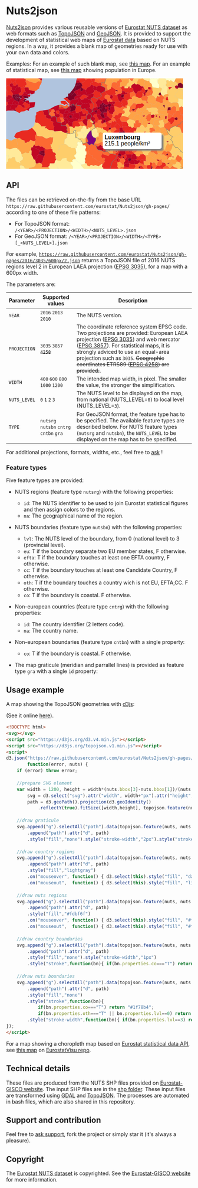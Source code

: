# Nuts2json

[Nuts2json](https://github.com/eurostat/Nuts2json) provides various reusable versions of [Eurostat NUTS dataset](http://ec.europa.eu/eurostat/web/nuts/overview) as web formats such as [TopoJSON](https://github.com/mbostock/topojson/wiki) and [GeoJSON](http://geojson.org/). It is provided to support the development of statistical web maps of [Eurostat data](http://ec.europa.eu/eurostat/) based on NUTS regions. In a way, it provides a blank map of geometries ready for use with your own data and colors.

Examples: For an example of such blank map, see [this map](http://eurostat.github.io/Nuts2json/examples/overview.html?proj=3035&lvl=3&s=1000&y=2016). For an example of statistical map, see [this map](http://eurostat.github.io/EurostatVisu/population_map.html?proj=3035&lvl=3&s=1000&time=2016) showing population in Europe.

[![Example](img/ex_population.png)](http://eurostat.github.io/EurostatVisu/population_map.html?proj=3035&lvl=3&s=1000&time=2016)

## API

The files can be retrieved on-the-fly from the base URL `https://raw.githubusercontent.com/eurostat/Nuts2json/gh-pages/` according to one of these file patterns:

- For TopoJSON format: `/<YEAR>/<PROJECTION>/<WIDTH>/<NUTS_LEVEL>.json`
- For GeoJSON format: `/<YEAR>/<PROJECTION>/<WIDTH>/<TYPE>[_<NUTS_LEVEL>].json`

For example, [`https://raw.githubusercontent.com/eurostat/Nuts2json/gh-pages/2016/3035/600px/2.json`](https://raw.githubusercontent.com/eurostat/Nuts2json/gh-pages/2016/3035/600px/2.json)</a> returns a TopoJSON file of 2016 NUTS regions level 2 in European LAEA projection ([EPSG 3035](http://spatialreference.org/ref/epsg/etrs89-etrs-laea/)), for a map with a 600px width.

The parameters are:

| Parameter | Supported values | Description |
| ------------- | ------------- |-------------|
| `YEAR` | `2016` `2013` `2010` | The NUTS version. |
| `PROJECTION` | `3035` `3857` ~~`4258`~~ | The coordinate reference system EPSG code. Two projections are provided: European LAEA projection ([EPSG 3035](http://spatialreference.org/ref/epsg/etrs89-etrs-laea/)) and web mercator ([EPSG 3857](http://spatialreference.org/ref/sr-org/7483/)). For statistical maps, it is strongly adviced to use an equal-area projection such as `3035`. ~~Geographic coordinates ETRS89 ([EPSG 4258](http://spatialreference.org/ref/epsg/4258/)) are provided.~~. |
| `WIDTH` | `400` `600` `800` `1000` `1200` | The intended map width, in pixel. The smaller the value, the stronger the simplification. |
| `NUTS_LEVEL` | `0` `1` `2` `3` | The NUTS level to be displayed on the map, from national (NUTS_LEVEL=`0`) to local level (NUTS_LEVEL=`3`). |
| `TYPE` | `nutsrg` `nutsbn` `cntrg` `cntbn` `gra` | For GeoJSON format, the feature type has to be specified. The available feature types are described below. For NUTS feature types (`nutsrg` and `nutsbn`), the `NUTS_LEVEL` to be displayed on the map has to be specified.  |

For additional projections, formats, widths, etc., feel free to [ask](https://github.com/eurostat/Nuts2json/issues/new) !

### Feature types

Five feature types are provided:

- NUTS regions (feature type `nutsrg`) with the following properties:
  - `id`: The NUTS identifier to be used to join Eurostat statistical figures and then assign colors to the regions.
  - `na`: The geographical name of the region.

- NUTS boundaries (feature type `nutsbn`) with the following properties:
  - `lvl`: The NUTS level of the boundary, from 0 (national level) to 3 (provincial level).
  - `eu`: T if the boundary separate two EU member states, F otherwise.
  - `efta`: T if the boundary touches at least one EFTA country, F otherwise.
  - `cc`: T if the boundary touches at least one Candidate Country, F otherwise.
  - `oth`: T if the boundary touches a country wich is not EU, EFTA,CC. F otherwise.
  - `co`: T if the boundary is coastal. F otherwise.

- Non-european countries (feature type `cntrg`) with the following properties:
  - `id`: The country identifier (2 letters code).
  - `na`: The country name.

- Non-european boundaries (feature type `cntbn`) with a single property:
  - `co`: T if the boundary is coastal. F otherwise.

- The map graticule (meridian and parrallel lines) is provided as feature type `gra` with a single `id` property:

## Usage example

A map showing the TopoJSON geometries with [d3js](https://d3js.org/):

(See it online [here](https://eurostat.github.io/Nuts2json/examples/usage.html)).

```html
<!DOCTYPE html>
<svg></svg>
<script src="https://d3js.org/d3.v4.min.js"></script>
<script src="https://d3js.org/topojson.v1.min.js"></script>
<script>
d3.json("https://raw.githubusercontent.com/eurostat/Nuts2json/gh-pages/2016/3035/1200px/3.json",
		function(error, nuts) {
	if (error) throw error;

	//prepare SVG element
	var width = 1200, height = width*(nuts.bbox[3]-nuts.bbox[1])/(nuts.bbox[2]-nuts.bbox[0]),
		svg = d3.select("svg").attr("width", width+"px").attr("height", height+"px")
		path = d3.geoPath().projection(d3.geoIdentity()
			.reflectY(true).fitSize([width,height], topojson.feature(nuts, nuts.objects.gra)));

	//draw graticule
	svg.append("g").selectAll("path").data(topojson.feature(nuts, nuts.objects.gra).features).enter()
		.append("path").attr("d", path)
		.style("fill","none").style("stroke-width","2px").style("stroke","lightgray");

	//draw country regions
	svg.append("g").selectAll("path").data(topojson.feature(nuts, nuts.objects.cntrg).features).enter()
		.append("path").attr("d", path)
		.style("fill","lightgray")
		.on("mouseover", function() { d3.select(this).style("fill", "darkgray");  })
		.on("mouseout",  function() { d3.select(this).style("fill", "lightgray"); });

	//draw nuts regions
	svg.append("g").selectAll("path").data(topojson.feature(nuts, nuts.objects.nutsrg).features).enter()
		.append("path").attr("d", path)
		.style("fill","#fdbf6f")
		.on("mouseover", function() { d3.select(this).style("fill", "#ff7f00"); })
		.on("mouseout",  function() { d3.select(this).style("fill", "#fdbf6f"); });

	//draw country boundaries
	svg.append("g").selectAll("path").data(topojson.feature(nuts, nuts.objects.cntbn).features).enter()
		.append("path").attr("d", path)
		.style("fill","none").style("stroke-width","1px")
		.style("stroke",function(bn){ if(bn.properties.co==="T") return "#1f78b4"; return "white"; });

	//draw nuts boundaries
	svg.append("g").selectAll("path").data(topojson.feature(nuts, nuts.objects.nutsbn).features).enter()
		.append("path").attr("d", path)
		.style("fill","none")
		.style("stroke",function(bn){
			if(bn.properties.co==="T") return "#1f78b4";
			if(bn.properties.oth==="T" || bn.properties.lvl==0) return "white"; return "#333"; })
		.style("stroke-width",function(bn){ if(bn.properties.lvl==3) return "0.5px"; return "1px"; });
});
</script>
```

For a map showing a choropleth map based on [Eurostat statistical data API](http://ec.europa.eu/eurostat/web/json-and-unicode-web-services/getting-started/rest-request), see [this map](http://eurostat.github.io/EurostatVisu/population_map.html) on [EurostatVisu repo](https://github.com/eurostat/EurostatVisu/blob/gh-pages/population_map.html).

## Technical details

These files are produced from the NUTS SHP files provided on [Eurostat-GISCO website](http://ec.europa.eu/eurostat/web/gisco/geodata/reference-data/administrative-units-statistical-units/nuts). The input SHP files are in the [shp folder](/shp). These input files are transformed using [GDAL](http://www.gdal.org/) and [TopoJSON](https://github.com/mbostock/topojson/wiki). The processes are automated in bash files, which are also shared in this repository.

## Support and contribution

Feel free to [ask support](https://github.com/eurostat/Nuts2json/issues/new), fork the project or simply star it (it's always a pleasure).

## Copyright

The [Eurostat NUTS dataset](http://ec.europa.eu/eurostat/web/nuts/overview) is copyrighted. See the [Eurostat-GISCO website](http://ec.europa.eu/eurostat/web/gisco/geodata/reference-data/administrative-units-statistical-units/nuts) for more information.
